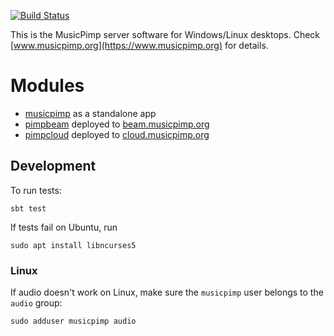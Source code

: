 [![Build Status](https://github.com/malliina/musicpimp/workflows/Test/badge.svg)](https://github.com/malliina/musicpimp/actions)

This is the MusicPimp server software for Windows/Linux desktops. Check [www.musicpimp.org](https://www.musicpimp.org) for details.

# Modules

- [musicpimp](musicpimp) as a standalone app
- [pimpbeam](pimpbeam) deployed to [beam.musicpimp.org](https://beam.musicpimp.org)
- [pimpcloud](pimpcloud) deployed to [cloud.musicpimp.org](https://cloud.musicpimp.org)

## Development

To run tests:

    sbt test

If tests fail on Ubuntu, run

    sudo apt install libncurses5

### Linux

If audio doesn't work on Linux, make sure the `musicpimp` user belongs to the `audio` group:

    sudo adduser musicpimp audio
